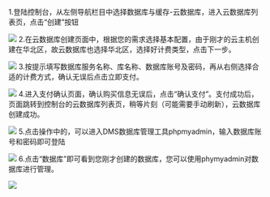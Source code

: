 1.登陆控制台，从左侧导航栏目中选择数据库与缓存-云数据库，进入云数据库列表页，点击“创建”按钮

![](https://img1.jcloudcs.com/cms/1ca1e196-b270-42fd-ab77-70a42a79c0e820170313152934.png)
2.在云数据库创建页面中，根据您的需求选择基本配置，由于刚才的云主机创建在华北区，故云数据库也选择华北区，选择好计费类型，点击下一步。

![](https://img1.jcloudcs.com/cms/e85326d9-2a03-4758-95d0-40af131988ae20170313152953.png)
3.按提示填写数据库服务名称、库名称、数据库账号及密码，再从右侧选择合适的计费方式，确认无误后点击立即支付。

![](https://img1.jcloudcs.com/cms/b23c02f2-6ec6-4112-9ba9-760920f3f4fd20170313153009.png)
4.进入支付确认页面，确认购买信息无误后，点击“确认支付”。支付成功后，页面跳转到控制台的云数据库列表页，稍等片刻（可能需要手动刷新），云数据库创建成功。

![](https://img1.jcloudcs.com/cms/9b0a02dd-49fc-4290-b43b-4d47221b780120170313153033.png)
5.点击操作中的，可以进入DMS数据库管理工具phpmyadmin，输入数据库账号和密码即可登陆

![](https://img1.jcloudcs.com/cms/4c525ea7-a130-47eb-8690-df6878411e1520170313153048.png)
6.点击“数据库”即可看到您刚才创建的数据库，您可以使用phymyadmin对数据库进行管理。

![](https://img1.jcloudcs.com/cms/d01409ba-431d-410f-8283-ac67c99d065020170313153106.png)